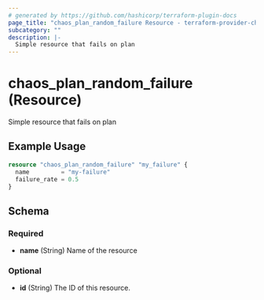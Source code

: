 ```yaml
---
# generated by https://github.com/hashicorp/terraform-plugin-docs
page_title: "chaos_plan_random_failure Resource - terraform-provider-chaos"
subcategory: ""
description: |-
  Simple resource that fails on plan
---
```


# chaos_plan_random_failure (Resource)

Simple resource that fails on plan

## Example Usage

```terraform
resource "chaos_plan_random_failure" "my_failure" {
  name         = "my-failure"
  failure_rate = 0.5
}
```

<!-- schema generated by tfplugindocs -->
## Schema

### Required

- **name** (String) Name of the resource

### Optional

- **id** (String) The ID of this resource.


